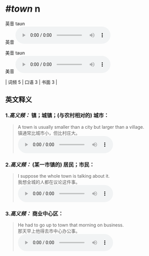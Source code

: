 # ***\#town*** n
英音 taʊn  
英音
<audio src="./media/town-B.aac" controls="controls"></audio>

美音 taʊn  
美音
<audio src="./media/town.aac" controls="controls"></audio>



| 词频 5 | 口语 3 | 书面 3 |  

英文释义
---
### 1.*高义频：* **镇；城镇；(与农村相对的) 城市：**  

 > A town is usually smaller than a city but larger than a village.   
 > 镇通常比城市小，但比村庄大。    
<audio src="./media/town-1.aac" controls="controls"></audio>

### 2.*高义频：* **(某一市镇的) 居民；市民：**  

 > I suppose the whole town is talking about it.   
 > 我想全城的人都在议论这件事。    
<audio src="./media/town-2.aac" controls="controls"></audio>

### 3.*高义频：* **商业中心区：**  

 > He had to go up to town that morning on business.  
 > 那天早上他得去市中心办公事。    
<audio src="./media/town-3.aac" controls="controls"></audio>


